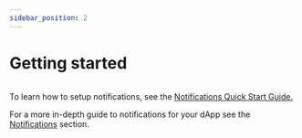 ```yaml
---
sidebar_position: 2
---
```


# Getting started

<img src="/img/Getting started.png" alt="" />

To learn how to setup notifications, see the [Notifications Quick Start Guide.](alerts-quick-start)

For a more in-depth guide to notifications for your dApp see the [Notifications](alerts-and-monitoring/) section.
